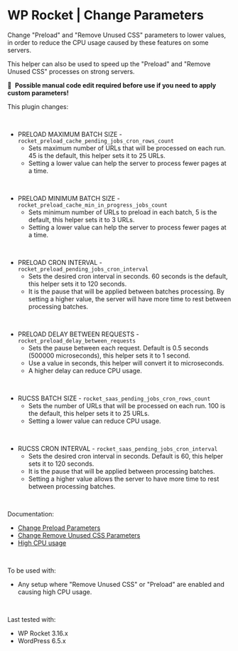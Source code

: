 # WP Rocket | Change Parameters

Change "Preload" and "Remove Unused CSS" parameters to lower values, in order to reduce the CPU usage caused by these features on some servers.

This helper can also be used to speed up the "Preload" and "Remove Unused CSS" processes on strong servers.

📝&#160;&#160;**Possible manual code edit required before use if you need to apply custom parameters!**

This plugin changes: 

<br>

- PRELOAD MAXIMUM BATCH SIZE - `rocket_preload_cache_pending_jobs_cron_rows_count` 
  - Sets maximum number of URLs that will be processed on each run. 45 is the default, this helper sets it to 25 URLs. 
  - Setting a lower value can help the server to process fewer pages at a time.

<br>

- PRELOAD MINIMUM BATCH SIZE - `rocket_preload_cache_min_in_progress_jobs_count`
  - Sets minimum number of URLs to preload in each batch, 5 is the default, this helper sets it to 3 URLs.
  - Setting a lower value can help the server to process fewer pages at a time.

<br>

- PRELOAD CRON INTERVAL - `rocket_preload_pending_jobs_cron_interval`
  - Sets the desired cron interval in seconds. 60 seconds is the default, this helper sets it to 120 seconds.
  - It is the pause that will be applied between batches processing. By setting a higher value, the server will have more time to rest between processing batches.

<br>

- PRELOAD DELAY BETWEEN REQUESTS - `rocket_preload_delay_between_requests`
  - Sets the pause between each request. Default is 0.5 seconds (500000 microseconds), this helper sets it to 1 second.
  - Use a value in seconds, this helper will convert it to microseconds.
  - A higher delay can reduce CPU usage.

<br>

- RUCSS BATCH SIZE - `rocket_saas_pending_jobs_cron_rows_count`
  - Sets the number of URLs that will be processed on each run. 100 is the default, this helper sets it to 25 URLs.
  - Setting a lower value can reduce CPU usage.

<br>

- RUCSS CRON INTERVAL - `rocket_saas_pending_jobs_cron_interval`
  - Sets the desired cron interval in seconds. Default is 60, this helper sets it to 120 seconds.
  - It is the pause that will be applied between processing batches. 
  - Setting a higher value allows the server to have more time to rest between processing batches.

<br>

Documentation:
* [Change Preload Parameters](https://docs.wp-rocket.me/article/1715-customize-preload-parameters)
* [Change Remove Unused CSS Parameters](https://docs.wp-rocket.me/article/1691-customize-remove-unused-css-parameters)
* [High CPU usage](https://docs.wp-rocket.me/article/48-high-cpu-usage#remove-unused-css)

<br>

To be used with:
* Any setup where "Remove Unused CSS" or "Preload" are enabled and causing high CPU usage.

<br>

Last tested with:
* WP Rocket 3.16.x
* WordPress 6.5.x
